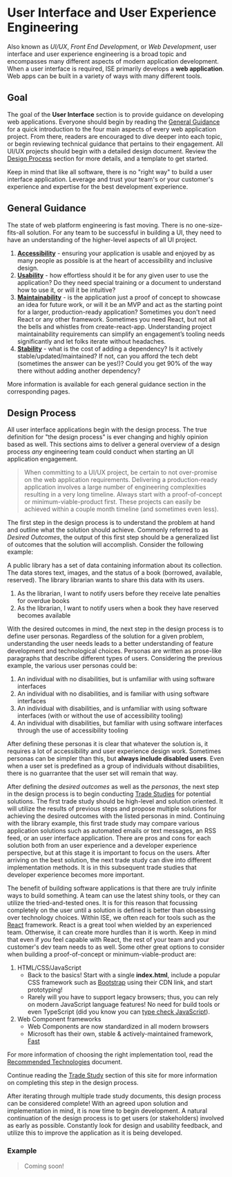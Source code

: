 # User Interface and User Experience Engineering

Also known as _UI/UX_, _Front End Development_, or _Web Development_, user interface and user experience engineering is a broad topic and encompasses many different aspects of modern application development. When a user interface is required, ISE primarily develops a **web application**. Web apps can be built in a variety of ways with many different tools.

## Goal

The goal of the **User Interface** section is to provide guidance on developing web applications. Everyone should begin by reading the [General Guidance](#general-guidance) for a quick introduction to the four main aspects of every web application project. From there, readers are encouraged to dive deeper into each topic, or begin reviewing technical guidance that pertains to their engagement. All UI/UX projects should begin with a detailed design document. Review the [Design Process](#design-process) section for more details, and a template to get started.

Keep in mind that like all software, there is no "right way" to build a user interface application. Leverage and trust your team's or your customer's experience and expertise for the best development experience.

## General Guidance

The state of web platform engineering is fast moving. There is no one-size-fits-all solution. For any team to be successful in building a UI, they need to have an understanding of the higher-level aspects of all UI project.

1. [**Accessibility**](../accessibility/README.md) - ensuring your application is usable and enjoyed by as many people as possible is at the heart of accessibility and inclusive design.
1. [**Usability**](./usability.md) - how effortless should it be for any given user to use the application? Do they need special training or a document to understand how to use it, or will it be intuitive?
1. [**Maintainability**](./maintainability.md) - is the application just a proof of concept to showcase an idea for future work, or will it be an MVP and act as the starting point for a larger, production-ready application? Sometimes you don't need React or any other framework. Sometimes you need React, but not all the bells and whistles from create-react-app. Understanding project maintainability requirements can simplify an engagement’s tooling needs significantly and let folks iterate without headaches.
1. [**Stability**](./stability.md) - what is the cost of adding a dependency? Is it actively stable/updated/maintained? If not, can you afford the tech debt (sometimes the answer can be yes!)? Could you get 90% of the way there without adding another dependency?

More information is available for each general guidance section in the corresponding pages.

## Design Process

All user interface applications begin with the design process. The true definition for "the design process" is ever changing and highly opinion based as well. This sections aims to deliver a general overview of a design process _any_ engineering team could conduct when starting an UI application engagement.

> When committing to a UI/UX project, be certain to not over-promise on the web application requirements. Delivering a production-ready application involves a large number of engineering complexities resulting in a very long timeline. Always start with a proof-of-concept or minimum-viable-product first. These projects can easily be achieved within a couple month timeline (and sometimes even less).

The first step in the design process is to understand the problem at hand and outline what the solution should achieve. Commonly referred to as _Desired Outcomes_, the output of this first step should be a generalized list of outcomes that the solution will accomplish. Consider the following example:

A public library has a set of data containing information about its collection. The data stores text, images, and the status of a book (borrowed, available, reserved). The library librarian wants to share this data with its users.

1. As the librarian, I want to notify users before they receive late penalties for overdue books
1. As the librarian, I want to notify users when a book they have reserved becomes available

With the desired outcomes in mind, the next step in the design process is to define user personas. Regardless of the solution for a given problem, understanding the user needs leads to a better understanding of feature development and technological choices. Personas are written as prose-like paragraphs that describe different types of users. Considering the previous example, the various user personas could be:

1. An individual with no disabilities, but is unfamiliar with using software interfaces
1. An individual with no disabilities, and is familiar with using software interfaces
1. An individual with disabilities, and is unfamiliar with using software interfaces (with or without the use of accessibility tooling)
1. An individual with disabilities, but familiar with using software interfaces through the use of accessibility tooling

After defining these personas it is clear that whatever the solution is, it requires a lot of accessibility and user experience design work. Sometimes personas can be simpler than this, but **always include disabled users**. Even when a user set is predefined as a group of individuals without disabilities, there is no guarrantee that the user set will remain that way.

After defining the _desired outcomes_ as well as the _personas_, the next step in the design process is to begin conducting [Trade Studies](./../design/design-reviews/trade-studies/README.md) for potential solutions. The first trade study should be high-level and solution oriented. It will utilize the results of previous steps and propose multiple solutions for achieving the desired outcomes with the listed personas in mind. Continuing with the library example, this first trade study may compare various application solutions such as automated emails or text messages, an RSS feed, or an user interface application. There are pros and cons for each solution both from an user experience and a developer experience perspective, but at this stage it is important to focus on the users. After arriving on the best solution, the next trade study can dive into different implementation methods. It is in this subsequent trade studies that developer experience becomes more important.

The benefit of building software applications is that there are truly infinite ways to build something. A team can use the latest shiny tools, or they can utilize the tried-and-tested ones. It is for this reason that focussing completely on the user until a solution is defined is better than obsessing over technology choices. Within ISE, we often reach for tools such as the [React](https://reactjs.org/) framework. React is a great tool when wielded by an experienced team. Otherwise, it can create more hurdles than it is worth. Keep in mind that even if _you_ feel capable with React, the rest of your team and your customer's dev team needs to as well. Some other great options to consider when building a proof-of-concept or minimum-viable-product are:

1. HTML/CSS/JavaScript
   - Back to the basics! Start with a single **index.html**, include a popular CSS framework such as [Bootstrap](https://getbootstrap.com/) using their CDN link, and start prototyping!
   - Rarely will you have to support legacy browsers; thus, you can rely on modern JavaScript language features! No need for build tools or even TypeScript (did you know you can [type check JavaScript](https://www.typescriptlang.org/docs/handbook/intro-to-js-ts.html)).
1. Web Component frameworks
   - Web Components are now standardized in all modern browsers
   - Microsoft has their own, stable & actively-maintained framework, [Fast](https://fast.design)

For more information of choosing the right implementation tool, read the [Recommended Technologies](./recommended-technologies.md) document.

Continue reading the [Trade Study](./../design/design-reviews/trade-studies/README.md) section of this site for more information on completing this step in the design process.

After iterating through multiple trade study documents, this design process can be considered complete! With an agreed upon solution and implementation in mind, it is now time to begin development. A natural continuation of the design process is to get users (or stakeholders) involved as early as possible. Constantly look for design and usability feedback, and utilize this to improve the application as it is being developed.

### Example

> Coming soon!
